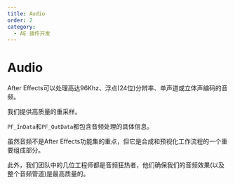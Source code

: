```yaml
---
title: Audio
order: 2
category:
  - AE 插件开发
---
```


# Audio

After Effects可以处理高达96Khz、浮点(24位)分辨率、单声道或立体声编码的音频。

我们提供高质量的重采样。

`PF_InData`和`PF_OutData`都包含音频处理的具体信息。

虽然音频不是After Effects功能集的重点，但它是合成和预视化工作流程的一个重要组成部分。

此外，我们团队中的几位工程师都是音频狂热者，他们确保我们的音频效果(以及整个音频管道)是最高质量的。